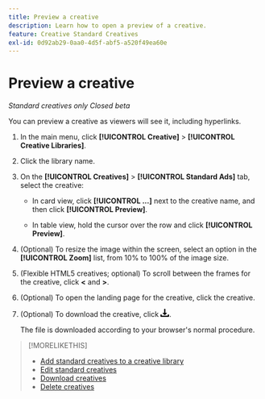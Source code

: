 ```yaml
---
title: Preview a creative
description: Learn how to open a preview of a creative.
feature: Creative Standard Creatives
exl-id: 0d92ab29-0aa0-4d5f-abf5-a520f49ea60e
---
```

# Preview a creative

*Standard creatives only*
*Closed beta*

You can preview a creative as viewers will see it, including hyperlinks.

1. In the main menu, click **[!UICONTROL Creative]** > **[!UICONTROL Creative Libraries]**.

1. Click the library name.

1. On the **[!UICONTROL Creatives]** > **[!UICONTROL Standard Ads]** tab, select the creative:

   * In card view, click **[!UICONTROL ...]** next to the creative name, and then click **[!UICONTROL Preview]**.
   
   * In table view, hold the cursor over the row and click **[!UICONTROL Preview]**.

1. (Optional) To resize the image within the screen, select an option in the **[!UICONTROL Zoom]** list, from 10% to 100% of the image size.

1. (Flexible HTML5 creatives; optional) To scroll between the frames for the creative, click **\<** and **\>**.

1. (Optional) To open the landing page for the creative, click the creative.

   <!-- Verify:  Will the creative click be tracked like a regular ad click but not linked to a publisher and placement? Explain effect/consequences. -->

1. (Optional) To download the creative, click ![Download](/help/creative/assets/download.png "Download").

   The file is downloaded according to your browser's normal procedure.

>[!MORELIKETHIS]
>
>* [Add standard creatives to a creative library](/help/creative/creative-libraries/creative-add-standard.md)
>* [Edit standard creatives](/help/creative/creative-libraries/creative-edit-standard.md)
>* [Download creatives](/help/creative/creative-libraries/creative-download.md)
>* [Delete creatives](/help/creative/creative-libraries/creative-delete.md)
